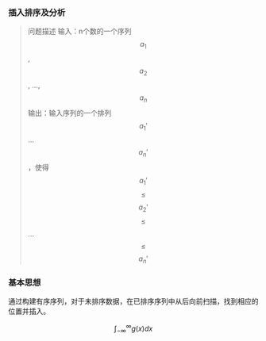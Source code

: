 
### 插入排序及分析

> 问题描述
输入：n个数的一个序列 $$a_{1}$$, $$a_{2}$$, ..., $$a_{n}$$
输出：输入序列的一个排列$$a_{1}'$$...$$a_{n}'$$，使得 $$a_{1}'$$ $$\leqslant$$  $$a_{2}'$$ $$\leqslant$$ ... $$\leqslant$$ $$a_{n}'$$

### 基本思想

通过构建有序序列，对于未排序数据，在已排序序列中从后向前扫描，找到相应的位置并插入。

$$
\int_{-\infty}^\infty g(x) dx
$$

